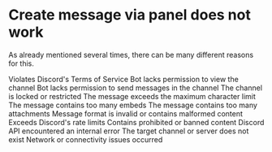 # Create message via panel does not work

<p>As already mentioned several times, there can be many different reasons for this.</p>

<procedure title="Here is a list of reasons why a message cannot be sent." id="procedure-id">
   <step>Violates Discord's Terms of Service</step>
   <step>Bot lacks permission to view the channel</step>
   <step>Bot lacks permission to send messages in the channel</step>
   <step>The channel is locked or restricted</step>
   <step>The message exceeds the maximum character limit</step>
   <step>The message contains too many embeds</step>
   <step>The message contains too many attachments</step>
   <step>Message format is invalid or contains malformed content</step>
   <step>Exceeds Discord's rate limits</step>
   <step>Contains prohibited or banned content</step>
   <step>Discord API encountered an internal error</step>
   <step>The target channel or server does not exist</step>
   <step>Network or connectivity issues occurred</step>
</procedure>
